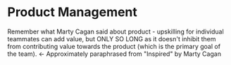 # Product Management
Remember what Marty Cagan said about product - upskilling for individual teammates can add value, but ONLY SO LONG as it doesn't inhibit them from contributing value towards the product (which is the primary goal of the team). ← Approximately paraphrased from "Inspired" by Marty Cagan